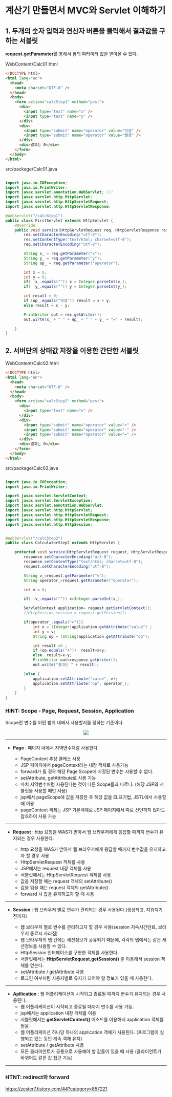 # 계산기 만들면서 MVC와 Servlet 이해하기

## 1. 두개의 숫자 입력과 연산자 버튼을 클릭해서 결과값을 구하는 서블릿

**request.getParameter**를 통해서 폼의 파라미터 값을 받아올 수 있다.

WebContent/Calc01.html

```html
<!DOCTYPE html>
<html lang="en">
  <head>
    <meta charset="UTF-8" />
  </head>
  <body>
    <form action="calcStep1" method="post">
      <div>
        <input type="text" name="x" />
        <input type="text" name="y" />
      </div>
      <div>
        <input type="submit" name="operator" value="덧셈" />
        <input type="submit" name="operator" value="뺄셈" />
      </div>
      <div>결과는 0</div>
    </form>
  </body>
</html>
```

src/package/Calc01.java

```java

import java.io.IOException;
import java.io.PrintWriter;
import javax.servlet.annotation.WebServlet; //!
import javax.servlet.http.HttpServlet;
import javax.servlet.http.HttpServletRequest;
import javax.servlet.http.HttpServletResponse;

@WebServlet("/calcStep1")
public class FirstServlet extends HttpServlet {
    @Override
    public void service(HttpServletRequest req, HttpServletResponse res) throws ServletException, IOException {
        res.setCharacterEncoding("utf-8");
        res.setContentType("text/html; charset=utf-8");
        req.setCharacterEncoding("utf-8");

        String x_ = req.getParameter("x");
        String y_ = req.getParameter("y");
        String op_ = req.getParameter("operator");

        int x = 0;
        int y = 0;
        if( !x_.equals("")) x = Integer.parseInt(x_);
        if( !y_.equals("")) y = Integer.parseInt(y_);

        int result = 0;
        if (op_.equals("덧셈")) result = x + y;
        else result = x - y;

        PrintWriter out = res.getWriter();
        out.wirte(x_ + " " + op_ + " " + y_ + "=" + result);

    }
}

```

## 2. 서버단의 상태값 저장을 이용한 간단한 서블릿

WebContent/Calc02.html

```html
<!DOCTYPE html>
<html lang="en">
  <head>
    <meta charset="UTF-8" />
  </head>
  <body>
    <form action="calcStep2" method="post">
      <div>
        <input type="text" name="v" />
      </div>
      <div>
        <input type="submit" name="operator" value="+" />
        <input type="submit" name="operator" value="-" />
        <input type="submit" name="operator" value="=" />
      </div>
      <div>결과는 0</div>
    </form>
  </body>
</html>
```

src/package/Calc02.java

```java

import java.io.IOException;
import java.io.PrintWriter;

import javax.servlet.ServletContext;
import javax.servlet.ServletException;
import javax.servlet.annotation.WebServlet;
import javax.servlet.http.HttpServlet;
import javax.servlet.http.HttpServletRequest;
import javax.servlet.http.HttpServletResponse;
import javax.servlet.http.HttpSession;


@WebServlet("/calcStep2")
public class CalculatorStep2 extends HttpServlet {

	protected void service(HttpServletRequest request, HttpServletResponse response) throws ServletException, IOException {
		response.setCharacterEncoding("utf-8");
		response.setContentType("text/html; charset=utf-8");
		request.setCharacterEncoding("utf-8");

		String v_=request.getParameter("v");
		String operator_=request.getParameter("operator");

		int v = 0;

		if( !v_.equals("")) v=Integer.parseInt(v_);

		ServletContext application= request.getServletContext();
		//HttpSession session = request.getSession();

		if(operator_.equals("=")){
			int x = (Integer)application.getAttribute("value") ;
			int y = v;
			String op = (String)application.getAttribute("op");

			int result =0 ;
			if (op.equals("+"))  result=x+y;
			else  result=x-y;
			PrintWriter out=response.getWriter();
			out.write("결과는 " + result);

		}else {
			application.setAttribute("value", v);
			application.setAttribute("op", operator_);
		}
	}
}

```

### HINT: Scope - Page, Request, Session, Application

Scope란 변수를 어떤 범위 내에서 사용할지를 정하는 기준이다.

<p align="center">
  <img src="resource/scope.PNG">
</p>

<hr>

- **Page** : 페이지 내에서 지역변수처럼 사용한다.

  - PageContext 추상 클래스 사용
  - JSP 페이지에서 pageContext라는 내장 객체로 사용가능
  - forward가 될 경우 해당 Page Scope에 지정된 변수는 사용할 수 없다.
  - setAttribute, getAttribute로 사용 가능
  - 마치 지역변수처럼 사용된다는 것이 다른 Scope들과 다르다. (해당 JSP와 서블릿을 사용할 때만 사용)
  - jsp에서 pageScope에 값을 저장한 후 해당 값을 EL표기법, JSTL에서 사용할 때 이용
  - pageContext 객체는 JSP 기본객체로 JSP 페이지에서 따로 선언하지 않아도 참조하여 사용 가능

<hr>

- **Request** : http 요청을 WAS가 받아서 웹 브라우저에게 응답할 때까지 변수가 유지되는 경우 사용한다.

  - http 요청을 WAS가 받아서 웹 브라우저에게 응답할 때까지 변수값을 유지하고자 할 경우 사용
  - HttpServletRequest 객체를 사용
  - JSP에서는 request 내장 객체를 사용
  - 서블릿에서는 HttpServletRequest 객체를 사용
  - 값을 저장할 때는 request 객체의 setAttribute()
  - 값을 읽을 때는 request 객체의 getAttribute()
  - forward 시 값을 유지하고자 할 때 사용

<hr>

- **Session** : 웹 브라우저 별로 변수가 관리되는 경우 사용된다.(생성되고, 지워지기 전까지)

  - 웹 브라우저 별로 변수를 관리하고자 할 경우 사용(session 지속시간만료, 브라우저 종료시 사라짐)
  - 웹 브라우저의 탭 간에는 세션정보가 공유되기 때문에, 각각의 탭에서는 같은 세션정보를 사용할 수 있다.
  - HttpSession 인터페이스를 구현한 객체를 사용한다.
  - 서블릿에서는 **HttpServletRequest.getSession()** 을 이용해서 session 객체를 얻는다.
  - setAttribute / getAttribute 사용
  - 로그인 여부처럼 사용자별로 유지가 되어야 할 정보가 있을 때 사용한다.

<hr>

- **Apllication** : 웹 어플리케이션이 시작되고 종료될 때까지 변수가 유지되는 경우 사용된다.
  - 웹 어플리케이션이 시작되고 종료될 때까지 변수를 사용 가능.
  - jsp에서는 application 내장 객체를 이용
  - 서블릿에서는 **getServletContext()** 메소드를 이용해서 application 객체를 얻음
  - 웹 어플리케이션 하나당 하나의 application 객체가 사용된다. (프로그램이 실행되고 있는 동안 계속 객체 유지)
  - setAttribute / getAttribute 사용
  - 모든 클라이언트가 공통으로 사용해야 할 값들이 있을 때 사용 (클라이언트가 바뀌어도 같은 값 접근 가능)

<hr>

### HTNT: redirect와 forward

https://zester7.tistory.com/44?category=857221
